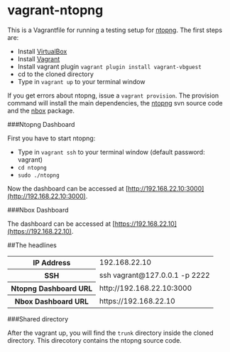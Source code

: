 vagrant-ntopng
==============

This is a Vagrantfile for running a testing setup for [ntopng](http://www.ntop.org/products/ntop/).
The first steps are:

- Install [VirtualBox](https://www.virtualbox.org/wiki/Downloads)
- Install [Vagrant](http://downloads.vagrantup.com/)
- Install vagrant plugin ``vagrant plugin install vagrant-vbguest``
- cd to the cloned directory
- Type in ``vagrant up`` to your terminal window

If you get errors about ntopng, issue a ``vagrant provision``. The provision command will install the main dependencies, the [ntopng](http://www.ntop.org/products/ntop/) svn source code and the [nbox](http://www.ntop.org/products/nbox-2/nbox/) package.

###Ntopng Dashboard

First you have to start ntopng:

- Type in ``vagrant ssh`` to your terminal window (default password: vagrant)
- ``cd ntopng``
- ``sudo ./ntopng``

Now the dashboard can be accessed at [http://192.168.22.10:3000](http://192.168.22.10:3000).

###Nbox Dashboard

The dashboard can be accessed at [https://192.168.22.10](https://192.168.22.10).

##The headlines
<table>
<tr><th>IP Address</th><td>192.168.22.10</td></tr>
<tr><th>SSH</th><td>ssh vagrant@127.0.0.1 -p 2222</td></tr>
<tr><th>Ntopng Dashboard URL</th><td>http://192.168.22.10:3000</td></tr>
<tr><th>Nbox Dashboard URL</th><td>https://192.168.22.10</td></tr>
</table>

###Shared directory

After the vagrant up, you will find the ``trunk`` directory inside the cloned directory. This direcotory contains the ntopng source code.
